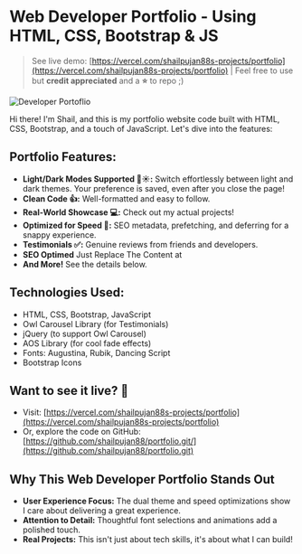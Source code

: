 # Web Developer Portfolio - Using HTML, CSS, Bootstrap & JS

> See live demo: [https://vercel.com/shailpujan88s-projects/portfolio](https://vercel.com/shailpujan88s-projects/portfolio)    |  Feel free to use but **credit appreciated** and a **⭐** to repo ;)

![Developer Portoflio](![image](https://github.com/user-attachments/assets/51cc3f85-ca2a-4874-ab23-78d6a489428b)
)


Hi there! I'm Shail, and this is my portfolio website code built with HTML, CSS, Bootstrap, and a touch of JavaScript. Let's dive into the features:


## **Portfolio Features:**

* **Light/Dark Modes Supported 🌙☀️:**  Switch effortlessly between light and dark themes. Your preference is saved, even after you close the page!
* **Clean Code 👍:** Well-formatted and easy to follow. 
* **Real-World Showcase 💻:** Check out my actual projects!
* **Optimized for Speed 🚀:**  SEO metadata, prefetching, and deferring for a snappy experience.
* **Testimonials ✅:** Genuine reviews from friends and developers.
* **SEO Optimed** Just Replace The Content at <head>
* **And More!** See the details below.
  
## **Technologies Used:**

* HTML, CSS, Bootstrap, JavaScript
* Owl Carousel Library (for Testimonials)
* jQuery (to support Owl Carousel)
* AOS Library (for cool fade effects)
* Fonts: Augustina, Rubik, Dancing Script
* Bootstrap Icons

## **Want to see it live? 👀**

* Visit: [https://vercel.com/shailpujan88s-projects/portfolio](https://vercel.com/shailpujan88s-projects/portfolio)
* Or, explore the code on GitHub: [https://github.com/shailpujan88/portfolio.git/](https://github.com/shailpujan88/portfolio.git)

## **Why This Web Developer Portfolio Stands Out**

* **User Experience Focus:**  The dual theme and speed optimizations show I care about delivering a great experience.
* **Attention to Detail:** Thoughtful font selections and animations add a polished touch. 
* **Real Projects:**  This isn't just about tech skills, it's about what I can build!  



